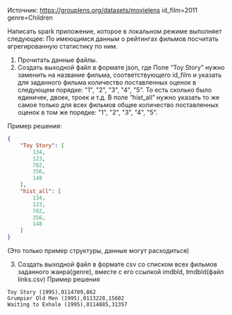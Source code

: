 Источник: https://grouplens.org/datasets/movielens
id_film=2011
genre=Children
 
Написать spark приложение, которое в локальном режиме выполняет следующее:
По имеющимся данным о рейтингах фильмов посчитать агрегированную статистику по ним.
 
1. Прочитать данные файлы.
2. Создать выходной файл в формате json, где Поле “Toy Story” нужно заменить на название фильма, соответствующего id_film и указать для заданного фильма количество поставленных оценок в следующем порядке: "1", "2", "3", "4", "5". То есть сколько было единичек, двоек, троек и т.д. В поле “hist_all” нужно указать то же самое только для всех фильмов общее количество поставленных оценок в том же порядке: "1", "2", "3", "4", "5".
 
Пример решения:
```json
{
    "Toy Story": [
        134,
        123,
        782,
        356,
        148
    ],
    "hist_all": [
        134,
        123,
        782,
        356,
        148
    ]
}
```
(Это только пример структуры, данные могут расходиться)
 
3. Создать выходной файл в формате csv со списком всех фильмов заданного жанра(genre), вместе с его ссылкой imdbId, tmdbId(файл links.csv)
Пример решения
```csv
Toy Story (1995),0114709,862
Grumpier Old Men (1995),0113228,15602
Waiting to Exhale (1995),0114885,31357
```